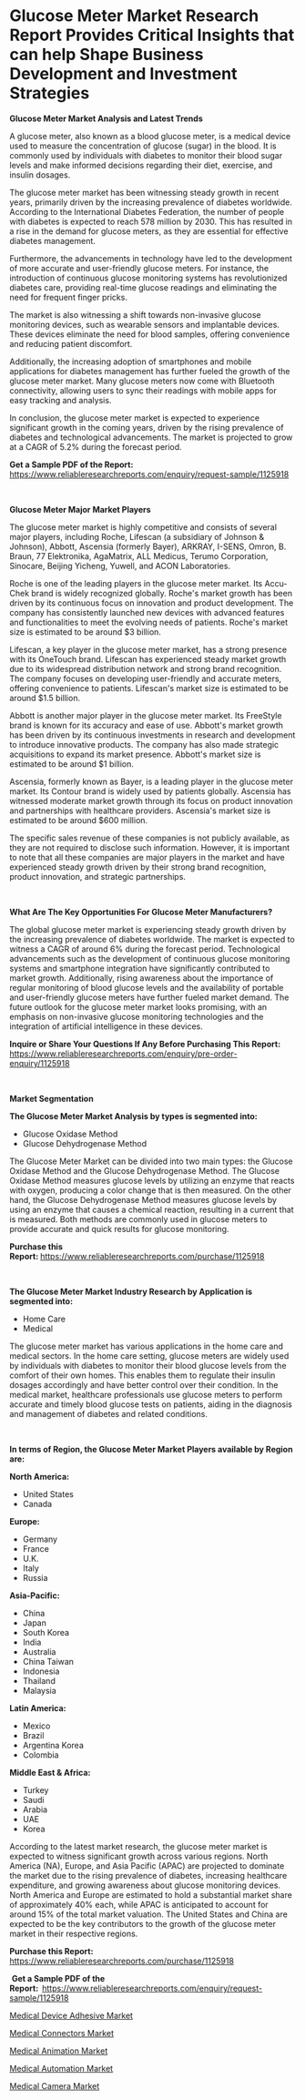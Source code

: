 <p><h1>Glucose Meter Market Research Report Provides Critical Insights that can help Shape Business Development and Investment Strategies</h1></p><p><strong>Glucose Meter Market Analysis and Latest Trends</strong></p>
<p><p>A glucose meter, also known as a blood glucose meter, is a medical device used to measure the concentration of glucose (sugar) in the blood. It is commonly used by individuals with diabetes to monitor their blood sugar levels and make informed decisions regarding their diet, exercise, and insulin dosages.</p><p>The glucose meter market has been witnessing steady growth in recent years, primarily driven by the increasing prevalence of diabetes worldwide. According to the International Diabetes Federation, the number of people with diabetes is expected to reach 578 million by 2030. This has resulted in a rise in the demand for glucose meters, as they are essential for effective diabetes management.</p><p>Furthermore, the advancements in technology have led to the development of more accurate and user-friendly glucose meters. For instance, the introduction of continuous glucose monitoring systems has revolutionized diabetes care, providing real-time glucose readings and eliminating the need for frequent finger pricks.</p><p>The market is also witnessing a shift towards non-invasive glucose monitoring devices, such as wearable sensors and implantable devices. These devices eliminate the need for blood samples, offering convenience and reducing patient discomfort.</p><p>Additionally, the increasing adoption of smartphones and mobile applications for diabetes management has further fueled the growth of the glucose meter market. Many glucose meters now come with Bluetooth connectivity, allowing users to sync their readings with mobile apps for easy tracking and analysis.</p><p>In conclusion, the glucose meter market is expected to experience significant growth in the coming years, driven by the rising prevalence of diabetes and technological advancements. The market is projected to grow at a CAGR of 5.2% during the forecast period.</p></p>
<p><strong>Get a Sample PDF of the Report:&nbsp;</strong> <a href="https://www.reliableresearchreports.com/enquiry/request-sample/1125918">https://www.reliableresearchreports.com/enquiry/request-sample/1125918</a></p>
<p>&nbsp;</p>
<p><strong>Glucose Meter Major Market Players</strong></p>
<p><p>The glucose meter market is highly competitive and consists of several major players, including Roche, Lifescan (a subsidiary of Johnson & Johnson), Abbott, Ascensia (formerly Bayer), ARKRAY, I-SENS, Omron, B. Braun, 77 Elektronika, AgaMatrix, ALL Medicus, Terumo Corporation, Sinocare, Beijing Yicheng, Yuwell, and ACON Laboratories.</p><p>Roche is one of the leading players in the glucose meter market. Its Accu-Chek brand is widely recognized globally. Roche's market growth has been driven by its continuous focus on innovation and product development. The company has consistently launched new devices with advanced features and functionalities to meet the evolving needs of patients. Roche's market size is estimated to be around $3 billion.</p><p>Lifescan, a key player in the glucose meter market, has a strong presence with its OneTouch brand. Lifescan has experienced steady market growth due to its widespread distribution network and strong brand recognition. The company focuses on developing user-friendly and accurate meters, offering convenience to patients. Lifescan's market size is estimated to be around $1.5 billion.</p><p>Abbott is another major player in the glucose meter market. Its FreeStyle brand is known for its accuracy and ease of use. Abbott's market growth has been driven by its continuous investments in research and development to introduce innovative products. The company has also made strategic acquisitions to expand its market presence. Abbott's market size is estimated to be around $1 billion.</p><p>Ascensia, formerly known as Bayer, is a leading player in the glucose meter market. Its Contour brand is widely used by patients globally. Ascensia has witnessed moderate market growth through its focus on product innovation and partnerships with healthcare providers. Ascensia's market size is estimated to be around $600 million.</p><p>The specific sales revenue of these companies is not publicly available, as they are not required to disclose such information. However, it is important to note that all these companies are major players in the market and have experienced steady growth driven by their strong brand recognition, product innovation, and strategic partnerships.</p></p>
<p>&nbsp;</p>
<p><strong>What Are The Key Opportunities For Glucose Meter Manufacturers?</strong></p>
<p><p>The global glucose meter market is experiencing steady growth driven by the increasing prevalence of diabetes worldwide. The market is expected to witness a CAGR of around 6% during the forecast period. Technological advancements such as the development of continuous glucose monitoring systems and smartphone integration have significantly contributed to market growth. Additionally, rising awareness about the importance of regular monitoring of blood glucose levels and the availability of portable and user-friendly glucose meters have further fueled market demand. The future outlook for the glucose meter market looks promising, with an emphasis on non-invasive glucose monitoring technologies and the integration of artificial intelligence in these devices.</p></p>
<p><strong>Inquire or Share Your Questions If Any Before Purchasing This Report:</strong> <a href="https://www.reliableresearchreports.com/enquiry/pre-order-enquiry/1125918">https://www.reliableresearchreports.com/enquiry/pre-order-enquiry/1125918</a></p>
<p>&nbsp;</p>
<p><strong>Market Segmentation</strong></p>
<p><strong>The Glucose Meter Market Analysis by types is segmented into:</strong></p>
<p><ul><li>Glucose Oxidase Method</li><li>Glucose Dehydrogenase Method</li></ul></p>
<p><p>The Glucose Meter Market can be divided into two main types: the Glucose Oxidase Method and the Glucose Dehydrogenase Method. The Glucose Oxidase Method measures glucose levels by utilizing an enzyme that reacts with oxygen, producing a color change that is then measured. On the other hand, the Glucose Dehydrogenase Method measures glucose levels by using an enzyme that causes a chemical reaction, resulting in a current that is measured. Both methods are commonly used in glucose meters to provide accurate and quick results for glucose monitoring.</p></p>
<p><strong>Purchase this Report:&nbsp;</strong><a href="https://www.reliableresearchreports.com/purchase/1125918">https://www.reliableresearchreports.com/purchase/1125918</a></p>
<p>&nbsp;</p>
<p><strong>The Glucose Meter Market Industry Research by Application is segmented into:</strong></p>
<p><ul><li>Home Care</li><li>Medical</li></ul></p>
<p><p>The glucose meter market has various applications in the home care and medical sectors. In the home care setting, glucose meters are widely used by individuals with diabetes to monitor their blood glucose levels from the comfort of their own homes. This enables them to regulate their insulin dosages accordingly and have better control over their condition. In the medical market, healthcare professionals use glucose meters to perform accurate and timely blood glucose tests on patients, aiding in the diagnosis and management of diabetes and related conditions.</p></p>
<p>&nbsp;</p>
<p><strong>In terms of Region, the Glucose Meter Market Players available by Region are:</strong></p>
<p>
    <p> <strong> North America: </strong>
        <ul>
            <li>United States</li>
            <li>Canada</li>
        </ul>
        </p> 
    <p> <strong> Europe: </strong>
        <ul>
            <li>Germany</li>
            <li>France</li>
            <li>U.K.</li>
            <li>Italy</li>
            <li>Russia</li>
        </ul>
        </p> 
    <p> <strong> Asia-Pacific: </strong>
        <ul>
            <li>China</li>
            <li>Japan</li>
            <li>South Korea</li>
            <li>India</li>
            <li>Australia</li>
            <li>China Taiwan</li>
            <li>Indonesia</li>
            <li>Thailand</li>
            <li>Malaysia</li>
        </ul>
        </p> 
    <p> <strong> Latin America: </strong>
        <ul>
            <li>Mexico</li>
            <li>Brazil</li>
            <li>Argentina Korea</li>
            <li>Colombia</li>
        </ul>
        </p> 
    <p> <strong> Middle East & Africa: </strong>
        <ul>
            <li>Turkey</li>
            <li>Saudi</li>
            <li>Arabia</li>
            <li>UAE</li>
            <li>Korea</li>
        </ul>
    </p>
    </p>
<p><p>According to the latest market research, the glucose meter market is expected to witness significant growth across various regions. North America (NA), Europe, and Asia Pacific (APAC) are projected to dominate the market due to the rising prevalence of diabetes, increasing healthcare expenditure, and growing awareness about glucose monitoring devices. North America and Europe are estimated to hold a substantial market share of approximately 40% each, while APAC is anticipated to account for around 15% of the total market valuation. The United States and China are expected to be the key contributors to the growth of the glucose meter market in their respective regions.</p></p>
<p><strong>Purchase this Report: </strong><a href="https://www.reliableresearchreports.com/purchase/1125918">https://www.reliableresearchreports.com/purchase/1125918</a></p>
<p>&nbsp;<strong>Get a Sample PDF of the Report:&nbsp;&nbsp;</strong><a href="https://www.reliableresearchreports.com/enquiry/request-sample/1125918">https://www.reliableresearchreports.com/enquiry/request-sample/1125918</a></p>
<p><strong></strong></p>
<p><p><a href="https://github.com/JameTravis/Market-Research-Report-List-3/blob/main/medical-device-adhesive-market.md">Medical Device Adhesive Market</a></p><p><a href="https://github.com/chartsaturn/Market-Research-Report-List-1/blob/main/medical-connectors-market.md">Medical Connectors Market</a></p><p><a href="https://github.com/beatblasta/Market-Research-Report-List-1/blob/main/medical-animation-market.md">Medical Animation Market</a></p><p><a href="https://github.com/jhcraigie/Market-Research-Report-List-1/blob/main/medical-automation-market.md">Medical Automation Market</a></p><p><a href="https://github.com/Triciasol/Market-Research-Report-List-1/blob/main/medical-camera-market.md">Medical Camera Market</a></p></p>
